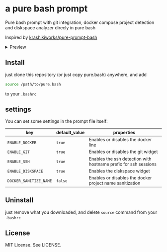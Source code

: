 # a pure bash prompt

Pure bash prompt with git integration, docker compose project detection and
diskspace analyzer direcly in pure bash

Inspired by [krashikiworks/pure-prompt-bash](https://github.com/krashikiworks/pure-prompt-bash)

<details>
<summary>Preview</summary>

### **disk-analyzer**:

> has color values for 'above 50%', 'below 50%', and 'below threshhold' <- the
> threshhold is configurable via a VARIABLE
>
> `ENABLE_DISKSPACE=true`

![disk-analyzer](assets/disk-analyzer.png)

---

### **git-status**:

> `ENABLE_GIT=true`

![git-status](assets/git-status.pure-prompt.gif)

---

### **docker-status**:

> `ENABLE_DOCKER=true`

![docker-showcase](assets/docker-status.pure-prompt.gif)

</details>

## Install

just clone this repository (or just copy pure.bash) anywhere, and add

```bash
source /path/to/pure.bash
```

to your `.bashrc`

## settings

You can set some settings in the prompt file itself:

| key | default_value | properties |
| - | - | - |
| `ENABLE_DOCKER` | `true` | Enables or disables the docker line |
| `ENABLE_GIT` | `true` | Enables or disables the git widget |
| `ENABLE_SSH`  | `true` | Enables the ssh detection with hostname prefix for ssh sessions |
| `ENABLE_DISKSPACE` | `true` | Enables the diskspace widget |
| `DOCKER_SANITIZE_NAME` | `false` | Enables or disables the docker project name sanitization |

## Uninstall

just remove what you downloaded, and delete `source` command from your `.bashrc`

## License

MIT License. See LICENSE.
